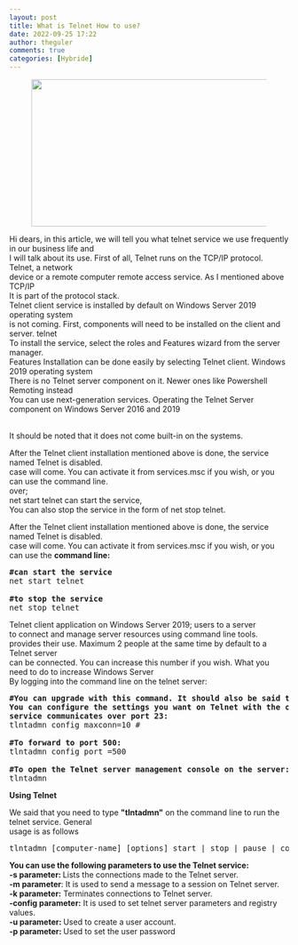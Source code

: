 ```yaml
---
layout: post
title: What is Telnet How to use?
date: 2022-09-25 17:22
author: theguler
comments: true
categories: [Hybride]
---
```

<!-- wp:image {"id":4797,"width":481,"height":265,"sizeSlug":"large","linkDestination":"none"} -->
<figure class="wp-block-image size-large is-resized"><img src="https://farukguler.com/assets/post_images/telnet_cmd.jpeg?w=607" alt="" class="wp-image-4797" width="481" height="265" /></figure>
<!-- /wp:image -->

<!-- wp:paragraph -->
<p>Hi dears, in this article, we will tell you what telnet service we use frequently in our business life and<br>I will talk about its use. First of all, Telnet runs on the TCP/IP protocol. Telnet, a network<br>device or a remote computer remote access service. As I mentioned above TCP/IP<br>It is part of the protocol stack.<br>Telnet client service is installed by default on Windows Server 2019 operating system<br>is not coming. First, components will need to be installed on the client and server. telnet<br>To install the service, select the roles and Features wizard from the server manager.<br>Features Installation can be done easily by selecting Telnet client. Windows 2019 operating system<br>There is no Telnet server component on it. Newer ones like Powershell Remoting instead<br>You can use next-generation services. Operating the Telnet Server component on Windows Server 2016 and 2019</p>
<!-- /wp:paragraph -->

<!-- wp:paragraph -->
<p><br>It should be noted that it does not come built-in on the systems.</p>
<!-- /wp:paragraph -->

<!-- wp:paragraph -->
<p>After the Telnet client installation mentioned above is done, the service named Telnet is disabled.<br>case will come. You can activate it from services.msc if you wish, or you can use the command line.<br>over;<br>net start telnet can start the service,<br>You can also stop the service in the form of net stop telnet.</p>
<!-- /wp:paragraph -->

<!-- wp:paragraph -->
<p>After the Telnet client installation mentioned above is done, the service named Telnet is disabled.<br>case will come. You can activate it from services.msc if you wish, or you can use the <strong>command line:</strong></p>
<!-- /wp:paragraph -->

<!-- wp:preformatted -->
<pre class="wp-block-preformatted"><strong>#can start the service</strong>
net start telnet

<strong>#to stop the service</strong>
net stop telnet</pre>
<!-- /wp:preformatted -->

<!-- wp:paragraph -->
<p>Telnet client application on Windows Server 2019; users to a server<br>to connect and manage server resources using command line tools.<br>provides their use. Maximum 2 people at the same time by default to a Telnet server<br>can be connected. You can increase this number if you wish. What you need to do to increase Windows Server<br>By logging into the command line on the telnet server:</p>
<!-- /wp:paragraph -->

<!-- wp:preformatted -->
<pre class="wp-block-preformatted"><strong>#You can upgrade with this command. It should also be said that;
You can configure the settings you want on Telnet with the config command. For example, Telnet
service communicates over port 23:</strong>
tlntadmn config maxconn=10 #

<strong>#To forward to port 500:</strong>
tlntadmn config port =500

<strong>#To open the Telnet server management console on the server:</strong>
tlntadmn</pre>
<!-- /wp:preformatted -->

<!-- wp:paragraph -->
<p><strong>Using Telnet</strong></p>
<!-- /wp:paragraph -->

<!-- wp:paragraph -->
<p>We said that you need to type <strong>"tlntadmn"</strong> on the command line to run the telnet service. General<br>usage is as follows</p>
<!-- /wp:paragraph -->

<!-- wp:preformatted -->
<pre class="wp-block-preformatted">tlntadmn [computer-name] [options] start | stop | pause | continue | -s | -k | -m | config</pre>
<!-- /wp:preformatted -->

<!-- wp:paragraph -->
<p><strong>You can use the following parameters to use the Telnet service:</strong><br><strong>-s parameter: </strong>Lists the connections made to the Telnet server.<br><strong>-m parameter</strong>: It is used to send a message to a session on Telnet server.<br><strong>-k parameter:</strong> Terminates connections to Telnet server.<br><strong>-config parameter:</strong> It is used to set telnet server parameters and registry values.<br><strong>-u parameter: </strong>Used to create a user account.<br><strong>-p parameter: </strong>Used to set the user password</p>
<!-- /wp:paragraph -->
